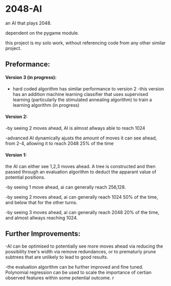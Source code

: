 # 2048-AI
an AI that plays 2048.

dependent on the pygame module.

this project is my solo work, without referencing code from any other similar project.

## Preformance:
#### Version 3 (in progress):
- hard coded algorithm has similar performance to version 2
-this version has an addition machine learning classifier that uses supervised learning (particularly the stimulated annealing algorithm) to train a learning algorithm (in progress)


#### Version 2:
-by seeing 2 moves ahead, AI is almost allways able to reach 1024

-advanced AI dynamically ajusts the amount of moves it can see ahead, from 2-4, allowing it to reach 2048 25% of the time



#### Version 1:
the AI can either see 1,2,3 moves ahead. A tree is constructed and then passed through an evaluation algorithm to deduct the apparant value of potential positions.

-by seeing 1 move ahead, ai can generally reach 256,128.

-by seeing 2 moves ahead, ai can generally reach 1024 50% of the time, and below that for the other turns.

-by seeing 3 moves ahead, ai can generally reach 2048 20% of the time, and almost allways reaching 1024.

## Further Improvements:
-AI can be optimised to potentially see more moves ahead via reducing the possibility tree's width via remove redundances, or to prematurly prune subtrees that are unlikely to lead to good results.

-the evaluation algorithm can be further improved and fine tuned. Polynomial regression can be used to scale the importance of certian observed features within some potential outcome.
r
